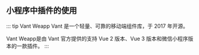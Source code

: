 ## 小程序中插件的使用

::: tip Vant Weapp
Vant 是一个轻量、可靠的移动端组件库，于 2017 年开源。

Vant Weapp是由 Vant 官方提供的支持 Vue 2 版本、Vue 3 版本和微信小程序版本的一款插件。
:::
